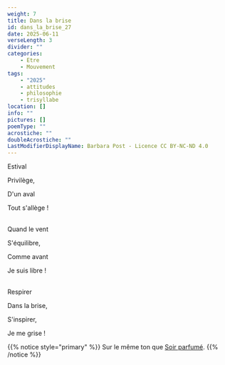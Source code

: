```yaml
---
weight: 7
title: Dans la brise
id: dans_la_brise_27
date: 2025-06-11
verseLength: 3
divider: ""
categories:
    - Etre
    - Mouvement
tags:
    - "2025"
    - attitudes
    - philosophie
    - trisyllabe
location: []
info: ""
pictures: []
poemType: ""
acrostiche: ""
doubleAcrostiche: ""
LastModifierDisplayName: Barbara Post - Licence CC BY-NC-ND 4.0
---
```

Estival

Privilège,

D'un aval

Tout s'allège !

 \
Quand le vent

S'équilibre,

Comme avant

Je suis libre !

 \
Respirer

Dans la brise,

S'inspirer,

Je me grise !

{{% notice style="primary" %}}
Sur le même ton que [Soir parfumé](../26_vingt_sixieme_saison/soir_parfume).
{{% /notice %}}